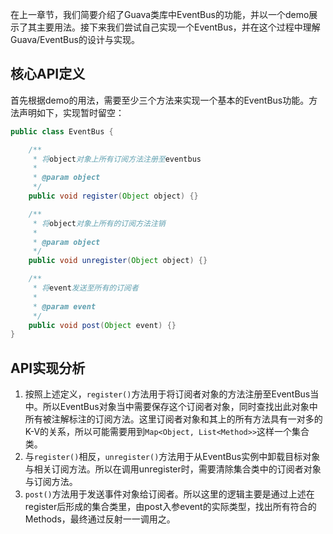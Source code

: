 在上一章节，我们简要介绍了Guava类库中EventBus的功能，并以一个demo展示了其主要用法。接下来我们尝试自己实现一个EventBus，并在这个过程中理解Guava/EventBus的设计与实现。

## 核心API定义

首先根据demo的用法，需要至少三个方法来实现一个基本的EventBus功能。方法声明如下，实现暂时留空：
```java
public class EventBus {

    /**
     * 将object对象上所有订阅方法注册至eventbus
     * 
     * @param object
     */
    public void register(Object object) {}

    /**
     * 将object对象上所有的订阅方法注销
     *
     * @param object
     */
    public void unregister(Object object) {}

    /**
     * 将event发送至所有的订阅者
     *
     * @param event
     */
    public void post(Object event) {}
}
```

## API实现分析

1. 按照上述定义，`register()`方法用于将订阅者对象的方法注册至EventBus当中。所以EventBus对象当中需要保存这个订阅者对象，同时查找出此对象中所有被注解标注的订阅方法。这里订阅者对象和其上的所有方法具有一对多的K-V的关系，所以可能需要用到`Map<Object, List<Method>>`这样一个集合类。
2. 与`register()`相反，`unregister()`方法用于从EventBus实例中卸载目标对象与相关订阅方法。所以在调用unregister时，需要清除集合类中的订阅者对象与订阅方法。
3. `post()`方法用于发送事件对象给订阅者。所以这里的逻辑主要是通过上述在register后形成的集合类里，由post入参event的实际类型，找出所有符合的Methods，最终通过反射一一调用之。


